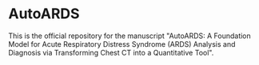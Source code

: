 # AutoARDS
This is the official repository for the manuscript "AutoARDS: A Foundation Model for Acute Respiratory Distress Syndrome (ARDS) Analysis and Diagnosis via Transforming Chest CT into a Quantitative Tool".
